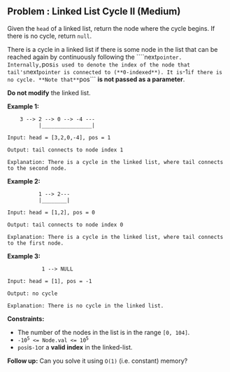 ## Problem : Linked List Cycle II (Medium)

Given the ```head``` of a linked list, return the node where the cycle begins. If there is no cycle, return ```null```.<br>

There is a cycle in a linked list if there is some node in the list that can be reached again by continuously following the ````next``` pointer. Internally, ```pos``` is used to denote the index of the node that tail's ```next``` pointer is connected to (**0-indexed**). It is ```-1``` if there is no cycle. **Note that** ```pos``` **is not passed as a parameter**.<br>

**Do not modify** the linked list.

**Example 1:**

        3 --> 2 --> 0 --> -4 ---     
              |________________|

```                       
Input: head = [3,2,0,-4], pos = 1

Output: tail connects to node index 1

Explanation: There is a cycle in the linked list, where tail connects to the second node.
```

**Example 2:**

              1 --> 2---     
              |________|

```
Input: head = [1,2], pos = 0

Output: tail connects to node index 0

Explanation: There is a cycle in the linked list, where tail connects to the first node.
```

**Example 3:**

               1 --> NULL

```
Input: head = [1], pos = -1

Output: no cycle

Explanation: There is no cycle in the linked list.
```  

**Constraints:**
<ul>
<li>The number of the nodes in the list is in the range <code>[0, 104]</code>.</li>
<li><code>-10<sup>5</sup> <= Node.val <= 10<sup>5</sup></code></li>
<li><code>pos</code>is<code>-1</code>or a <b>valid index</b> in the linked-list.</li>
</ul>
 
**Follow up:** Can you solve it using ```O(1)``` (i.e. constant) memory?